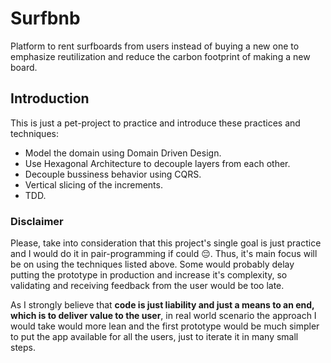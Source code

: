 # Surfbnb
Platform to rent surfboards from users instead of buying a new one to emphasize reutilization and reduce the carbon footprint of making a new board.

## Introduction 
This is just a pet-project to practice and introduce these practices and techniques:
- Model the domain using Domain Driven Design.
- Use Hexagonal Architecture to decouple layers from each other.
- Decouple bussiness behavior using CQRS.
- Vertical slicing of the increments.
- TDD.


### Disclaimer
Please, take into consideration that this project's single goal is just practice and I would do it in pair-programming if could 😔. Thus, it's main focus will be on using the techniques listed above. Some would probably delay putting the prototype in production and increase it's complexity, so validating and receiving feedback from the user would be too late.

As I strongly believe that **code is just liability and just a means to an end, which is to deliver value to the user**, in real world scenario the approach I would take would more lean and the first prototype would be much simpler to put the app available for all the users, just to iterate it in many small steps. 
